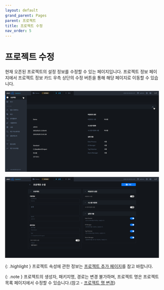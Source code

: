 ```yaml
---
layout: default
grand_parent: Pages
parent: 프로젝트
title: 프로젝트 수정
nav_order: 5
---
```


# 프로젝트 수정
현재 오픈된 프로젝트의 설정 정보를 수정할 수 있는 페이지입니다. 프로젝트 정보 페이지에서 프로젝트 정보 카드 우측 상단의 수정 버튼을 통해 해당 페이지로 이동할 수 있습니다.


![Project Info - Edit Button](./project-info-edit.png)

![Project Info - Edit](./project-edit.png)

{: .highlight }
프로젝트 속성에 관한 정보는 [프로젝트 추가 페이지](../project-add/#1-프로젝트-속성)를 참고 바랍니다.

{: .note }
프로젝트의 생성자, 패키지명, 경로는 변경 불가하며, 프로젝트 명은 프로젝트 목록 페이지에서 수정할 수 있습니다.(참고 - [프로젝트 명 변경](../project-list/#3-프로젝트-명-변경))